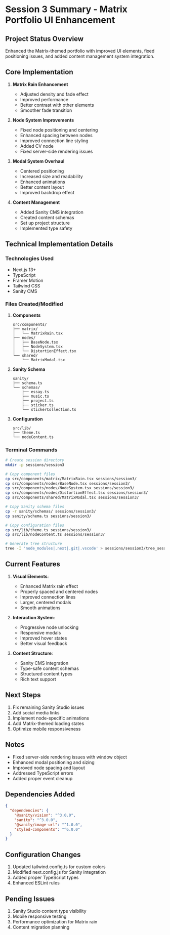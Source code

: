 # Session 3 Summary - Matrix Portfolio UI Enhancement

## Project Status Overview
Enhanced the Matrix-themed portfolio with improved UI elements, fixed positioning issues, and added content management system integration.

## Core Implementation

1. **Matrix Rain Enhancement**
   - Adjusted density and fade effect
   - Improved performance
   - Better contrast with other elements
   - Smoother fade transition

2. **Node System Improvements**
   - Fixed node positioning and centering
   - Enhanced spacing between nodes
   - Improved connection line styling
   - Added CV node
   - Fixed server-side rendering issues

3. **Modal System Overhaul**
   - Centered positioning
   - Increased size and readability
   - Enhanced animations
   - Better content layout
   - Improved backdrop effect

4. **Content Management**
   - Added Sanity CMS integration
   - Created content schemas
   - Set up project structure
   - Implemented type safety

## Technical Implementation Details

### Technologies Used
- Next.js 13+
- TypeScript
- Framer Motion
- Tailwind CSS
- Sanity CMS

### Files Created/Modified

1. **Components**
   ```
   src/components/
   ├── matrix/
   │   └── MatrixRain.tsx
   ├── nodes/
   │   ├── BaseNode.tsx
   │   ├── NodeSystem.tsx
   │   └── DistortionEffect.tsx
   └── shared/
       └── MatrixModal.tsx
   ```

2. **Sanity Schema**
   ```
   sanity/
   ├── schema.ts
   └── schemas/
       ├── essay.ts
       ├── music.ts
       ├── project.ts
       ├── sticker.ts
       └── stickerCollection.ts
   ```

3. **Configuration**
   ```
   src/lib/
   ├── theme.ts
   └── nodeContent.ts
   ```

### Terminal Commands
```bash
# Create session directory
mkdir -p sessions/session3

# Copy component files
cp src/components/matrix/MatrixRain.tsx sessions/session3/
cp src/components/nodes/BaseNode.tsx sessions/session3/
cp src/components/nodes/NodeSystem.tsx sessions/session3/
cp src/components/nodes/DistortionEffect.tsx sessions/session3/
cp src/components/shared/MatrixModal.tsx sessions/session3/

# Copy Sanity schema files
cp -r sanity/schemas/ sessions/session3/
cp sanity/schema.ts sessions/session3/

# Copy configuration files
cp src/lib/theme.ts sessions/session3/
cp src/lib/nodeContent.ts sessions/session3/

# Generate tree structure
tree -I 'node_modules|.next|.git|.vscode' > sessions/session3/tree_session3.txt
```

## Current Features
1. **Visual Elements**:
   - Enhanced Matrix rain effect
   - Properly spaced and centered nodes
   - Improved connection lines
   - Larger, centered modals
   - Smooth animations

2. **Interaction System**:
   - Progressive node unlocking
   - Responsive modals
   - Improved hover states
   - Better visual feedback

3. **Content Structure**:
   - Sanity CMS integration
   - Type-safe content schemas
   - Structured content types
   - Rich text support

## Next Steps
1. Fix remaining Sanity Studio issues
2. Add social media links
3. Implement node-specific animations
4. Add Matrix-themed loading states
5. Optimize mobile responsiveness

## Notes
- Fixed server-side rendering issues with window object
- Enhanced modal positioning and sizing
- Improved node spacing and layout
- Addressed TypeScript errors
- Added proper event cleanup

## Dependencies Added
```json
{
  "dependencies": {
    "@sanity/vision": "^3.0.0",
    "sanity": "^3.0.0",
    "@sanity/image-url": "^1.0.0",
    "styled-components": "^6.0.0"
  }
}
```

## Configuration Changes
1. Updated tailwind.config.ts for custom colors
2. Modified next.config.js for Sanity integration
3. Added proper TypeScript types
4. Enhanced ESLint rules

## Pending Issues
1. Sanity Studio content type visibility
2. Mobile responsive testing
3. Performance optimization for Matrix rain
4. Content migration planning